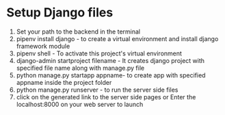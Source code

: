 # Setup Django files
1. Set your path to the backend in the terminal
2. pipenv install django - to create a virtual environment and install django framework module
3. pipenv shell - To activate this project's virtual environment
4. django-admin startproject filename - It creates django project with specified file name along with manage.py file
5. python manage.py startapp appname- to create app with specified appname inside the project folder
6. python manage.py runserver - to run the server side files
7. click on the generated link to the server side pages or Enter the localhost:8000 on your web server to launch
